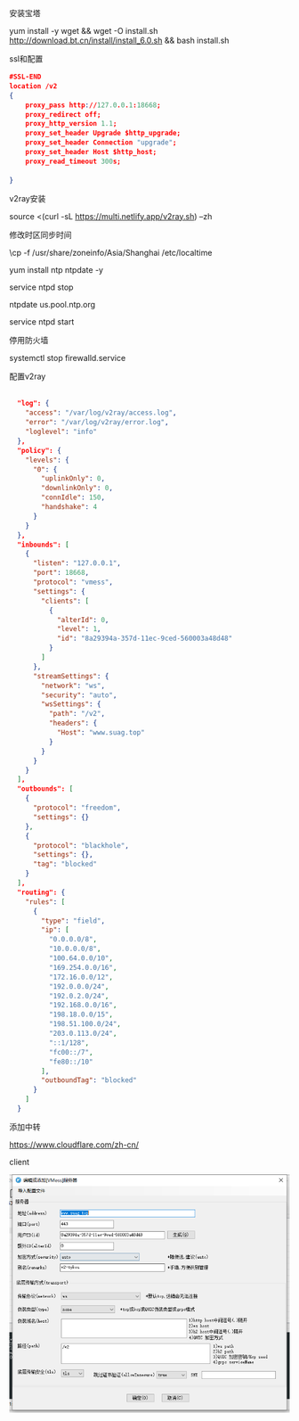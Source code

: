 安装宝塔

yum install -y wget && wget -O install.sh http://download.bt.cn/install/install_6.0.sh && bash install.sh



ssl和配置

```json
#SSL-END
location /v2 
{
    proxy_pass http://127.0.0.1:18668;
    proxy_redirect off;
    proxy_http_version 1.1;
    proxy_set_header Upgrade $http_upgrade;
    proxy_set_header Connection "upgrade";
    proxy_set_header Host $http_host;
    proxy_read_timeout 300s;

}
```



v2ray安装

source <(curl -sL https://multi.netlify.app/v2ray.sh) –zh



修改时区同步时间

\cp -f /usr/share/zoneinfo/Asia/Shanghai /etc/localtime

yum install ntp ntpdate -y

service ntpd stop

ntpdate us.pool.ntp.org

service ntpd start



停用防火墙

systemctl stop firewalld.service



配置v2ray

```json

  "log": {
    "access": "/var/log/v2ray/access.log",
    "error": "/var/log/v2ray/error.log",
    "loglevel": "info"
  },
  "policy": {
    "levels": {
      "0": {
        "uplinkOnly": 0,
        "downlinkOnly": 0,
        "connIdle": 150,
        "handshake": 4
      }
    }
  },
  "inbounds": [
    { 
      "listen": "127.0.0.1",
      "port": 18668,
      "protocol": "vmess",
      "settings": { 
        "clients": [
          {
            "alterId": 0,
            "level": 1,
            "id": "8a29394a-357d-11ec-9ced-560003a48d48"
          } 
        ]
      }, 
      "streamSettings": {
        "network": "ws", 
        "security": "auto",
        "wsSettings": {
          "path": "/v2",
          "headers": {
            "Host": "www.suag.top"
          }
        }
      }
    }
  ],
  "outbounds": [
    {
      "protocol": "freedom",
      "settings": {}
    },
    {
      "protocol": "blackhole",
      "settings": {},
      "tag": "blocked"
    }
  ],
  "routing": {
    "rules": [
      {
        "type": "field",
        "ip": [
          "0.0.0.0/8",
          "10.0.0.0/8",
          "100.64.0.0/10",
          "169.254.0.0/16",
          "172.16.0.0/12",
          "192.0.0.0/24",
          "192.0.2.0/24",
          "192.168.0.0/16",
          "198.18.0.0/15",
          "198.51.100.0/24",
          "203.0.113.0/24",
          "::1/128",
          "fc00::/7",
          "fe80::/10"
        ],
        "outboundTag": "blocked"
      }
    ]
  }
```



添加中转

https://www.cloudflare.com/zh-cn/



client

![image-20211026105548815](https://github.com/su4g/study-md/blob/main/typora-user-images/image-20211026105548815.png)